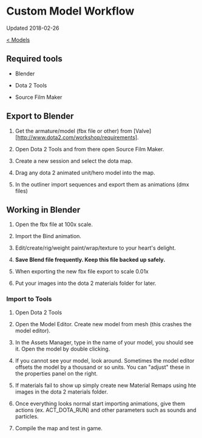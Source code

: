 # Custom Model Workflow

Updated 2018-02-26

[< Models][0]

## Required tools

- Blender

- Dota 2 Tools

- Source Film Maker

## Export to Blender

1. Get the armature/model (fbx file or other) from [Valve][http://www.dota2.com/workshop/requirements].

2. Open Dota 2 Tools and from there open Source Film Maker.

3. Create a new session and select the dota map. 

4. Drag any dota 2 animated unit/hero model into the map.

5. In the outliner import sequences and export them as animations (dmx files)

## Working in Blender

1. Open the fbx file at 100x scale.

2. Import the Bind animation.

3. Edit/create/rig/weight paint/wrap/texture to your heart's delight.

4. **Save Blend file frequently. Keep this file backed up safely.**

5. When exporting the new fbx file export to scale 0.01x

6. Put your images into the dota 2 materials folder for later.

### Import to Tools

1. Open Dota 2 Tools

2. Open the Model Editor. Create new model from mesh (this crashes the model editor).

3. In the Assets Manager, type in the name of your model, you should see it. Open the model by double clicking.

4. If you cannot see your model, look around. Sometimes the model editor offsets the model by a thousand or so units. You can "adjust" these in the properties panel on the right.

5. If materials fail to show up simply create new Material Remaps using hte images in the dota 2 materials folder.

6. Once everything looks normal start importing animations, give them actions (ex. ACT_DOTA_RUN) and other parameters such as sounds and particles.

7. Compile the map and test in game.

[0]: README.md
